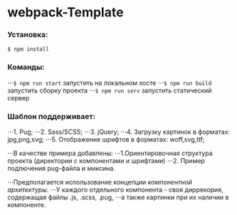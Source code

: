 # webpack-Template
### Установка: 
`$ npm install`
### Команды:

⋅⋅⋅`$ npm run start` запустить на локальном хосте
⋅⋅⋅`$ npm run build` запустить сборку проекта
⋅⋅⋅`$ npm run serv`  запустить статический сервер

### Шаблон поддерживает:
⋅⋅⋅1. Pug;
⋅⋅⋅2. Sass/SCSS;
⋅⋅⋅3. jQuery;
⋅⋅⋅4. Загрузку картинок в форматах: jpg,png,svg;
⋅⋅⋅5. Отображение шрифтов в форматах: woff,svg,ttf;

⋅⋅⋅В качестве примера добавлены:
⋅⋅⋅1.Ориентировочная структура проекта (директории с компонентами и шрифтами)
⋅⋅⋅2. Пример подлючения pug-файла и миксина.

⋅⋅⋅Предполагается использование концепции *компонентной архитектуры*.
⋅⋅⋅У каждого отдельного компонента - своя диррекория, содержащая файлы .js, .scss, .pug, 
⋅⋅⋅а также картинки при их наличии в компоненте.










